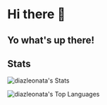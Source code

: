 # Hi there 👋
## Yo what's up there!

<!--
## Currently Working on
[![SMAPA Marketplace](https://svg.bookmark.style/api?url=https://github.com/diazleonata/smapamart&mode=light&style=horizontal)](https://github.com/diazleonata/smapamart)
-->

## Stats
![diazleonata's Stats](https://github-readme-stats.vercel.app/api?username=diazleonata&theme=dark&show_icons=true&hide_border=true&count_private=true)

![diazleonata's Top Languages](https://github-readme-stats.vercel.app/api/top-langs/?username=diazleonata&theme=dark&show_icons=true&hide_border=true&layout=compact)
<!--
**diazleonata/diazleonata** is a ✨ _special_ ✨ repository because its `README.md` (this file) appears on your GitHub profile.

Here are some ideas to get you started:

- 🔭 I’m currently working on ...
- 🌱 I’m currently learning ...
- 👯 I’m looking to collaborate on ...
- 🤔 I’m looking for help with ...
- 💬 Ask me about ...
- 📫 How to reach me: ...
- 😄 Pronouns: ...
- ⚡ Fun fact: ...
-->
